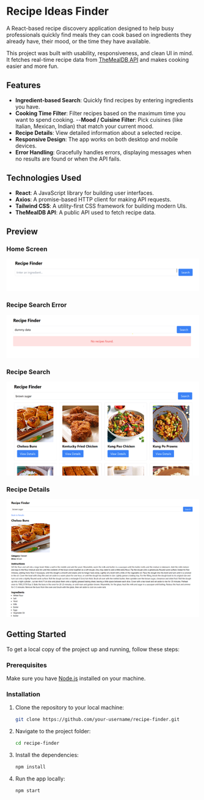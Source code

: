 # Recipe Ideas Finder

A React-based recipe discovery application designed to help busy professionals quickly find meals they can cook based on ingredients they already have, their mood, or the time they have available.

This project was built with usability, responsiveness, and clean UI in mind.  
It fetches real-time recipe data from [TheMealDB API](https://www.themealdb.com) and makes cooking easier and more fun.

## Features

- **Ingredient-based Search**: Quickly find recipes by entering ingredients you have.
- **Cooking Time Filter**: Filter recipes based on the maximum time you want to spend cooking.
--**Mood / Cuisine Filter**: Pick cuisines (like Italian, Mexican, Indian) that match your current mood.
- **Recipe Details**: View detailed information about a selected recipe.
- **Responsive Design**: The app works on both desktop and mobile devices.
- **Error Handling**: Gracefully handles errors, displaying messages when no results are found or when the API fails.


## Technologies Used

- **React**: A JavaScript library for building user interfaces.
- **Axios**: A promise-based HTTP client for making API requests.
- **Tailwind CSS**: A utility-first CSS framework for building modern UIs.
- **TheMealDB API**: A public API used to fetch recipe data.

## Preview 

### Home Screen
![Home Screen](src/assets/image.png)

### Recipe Search Error
![Recipe Search](src/assets/image2.png)

### Recipe Search
![Recipe Search](src/assets/image3.png)

### Recipe Details

![Recipe Search](src/assets/image4.png)

## Getting Started

To get a local copy of the project up and running, follow these steps:

### Prerequisites

Make sure you have [Node.js](https://nodejs.org/) installed on your machine.

### Installation

1. Clone the repository to your local machine:
    ```bash
    git clone https://github.com/your-username/recipe-finder.git
    ```

2. Navigate to the project folder:
    ```bash
    cd recipe-finder
    ```

3. Install the dependencies:
    ```bash
    npm install
    ```

4. Run the app locally:
    ```bash
    npm start
    ```


